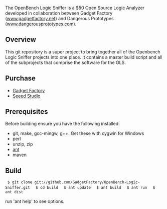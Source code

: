 The OpenBench Logic Sniffer is a $50 Open Source Logic Analyzer developed in collaboration between Gadget Factory (www.gadgetfactory.net) and Dangerous Prototypes (www.dangerousprototypes.com). 

Overview
--------
This git repository is a super project to bring together all of the Openbench Logic Sniffer projects into one place. It contains a master build script and all of the subprojects that comprise the software for the OLS.


Purchase
--------
* [Gadget Factory](http://www.gadgetfactory.net/index.php?main_page=product_info&cPath=10&products_id=30)
* [Seeed Studio](http://www.seeedstudio.com/depot/preorder-open-workbench-logic-sniffer-p-612.html?cPath=75)

Prerequisites
-------------
Before building ensure you have the following installed:

* git, make, gcc-mingw, g++. Get these with cygwin for Windows
* perl
* unzip, zip
* [ant](http://ant.apache.org)
* maven

Build
-----
` $ git clone git://github.com/GadgetFactory/OpenBench-Logic-Sniffer.git`
`  $ cd build`
`  $ ant update`
`  $ ant build`
`  $ ant run`
`  $ ant dist`

run 'ant help' to see options.